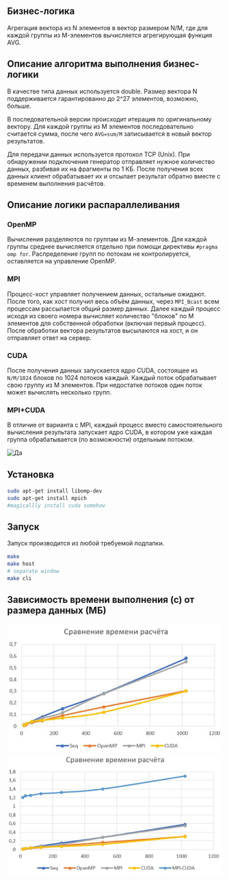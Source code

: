 ## Бизнес-логика
Агрегация вектора из N элементов в вектор размером N/M, где для каждой группы из M-элементов вычисляется агрегирующая функция AVG.

## Описание алгоритма выполнения бизнес-логики
В качестве типа данных используется double. Размер вектора N поддерживается гарантированно до 2^27 элементов, возможно, больше.

В последовательной версии происходит итерация по оригинальному вектору. Для каждой группы из M элементов последовательно считается сумма, после чего `AVG=sum/M` записывается в новый вектор результатов.

Для передачи данных используется протокол TCP (Unix). При обнаружении подключения генератор отправляет нужное количество данных, разбивая их на фрагменты по 1 КБ. После получения всех данных клиент обрабатывает их и отсылает результат обратно вместе с временем выполнения расчётов.

## Описание логики распараллеливания

### OpenMP
Вычисления разделяются по группам из М-элементов. Для каждой группы среднее вычисляется отдельно при помощи директивы `#pragma omp for`. Распределение групп по потокам не контролируется, оставляется на управление OpenMP.

### MPI
Процесс-хост управляет получением данных, остальные ожидают. После того, как хост получил весь объём данных, через `MPI_Bcast` всем процессам рассылается общий размер данных. Далее каждый процесс исходя из своего номера вычисляет количество "блоков" по M элементов для собственной обработки (включая первый процесс). После обработки вектора результатов высылаются на хост, и он отправляет ответ на сервер.

### CUDA
После получения данных запускается ядро CUDA, состоящее из `N/M/1024` блоков по 1024 потоков каждый. Каждый поток обрабатывает свою группу из M элементов. При недостатке потоков один поток может вычислять несколько групп.

### MPI+CUDA
В отличие от варианта с MPI, каждый процесс вместо самостоятельного вычисления результата запускает ядро CUDA, в котором уже каждая группа обрабатывается (по возможности) отдельным потоком.

![Да](https://www.meme-arsenal.com/memes/7cde120fc1b6a84f59432ca1fec3beb6.jpg)

## Установка
```sh
sudo apt-get install libomp-dev
sudo apt-get install mpich
#magicallly install cuda somehow
```

## Запуск
Запуск производится из любой требуемой подпапки.
```sh
make
make host
# separate window
make cli
```

## Зависимость времени выполнения (с) от размера данных (МБ)
![Зависимость времени выполнения от размера данных](graph.jpg)
![Зависимость времени выполнения от размера данных (MPI-CUDA)](graph_1.jpg)
